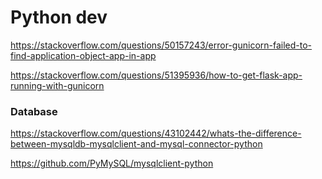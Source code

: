 # Python dev

https://stackoverflow.com/questions/50157243/error-gunicorn-failed-to-find-application-object-app-in-app

https://stackoverflow.com/questions/51395936/how-to-get-flask-app-running-with-gunicorn

### Database

https://stackoverflow.com/questions/43102442/whats-the-difference-between-mysqldb-mysqlclient-and-mysql-connector-python

https://github.com/PyMySQL/mysqlclient-python
